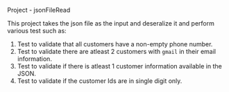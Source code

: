 Project - jsonFileRead

This project takes the json file as the input and deseralize it and perform various test such as:

1. Test to validate that all customers have a non-empty phone number.
2. Test to validate there are atleast 2 customers with `gmail` in their email information.
3. Test to validate if there is atleast 1 customer information available in the JSON.
4. Test to validate if the customer Ids are in single digit only.
